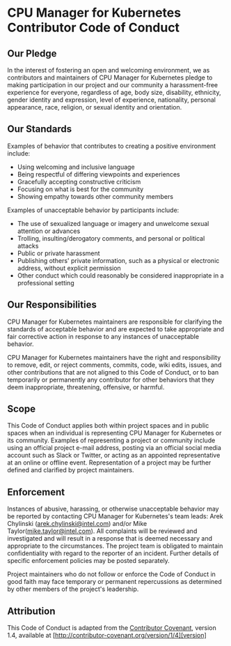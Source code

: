 # CPU Manager for Kubernetes Contributor Code of Conduct

## Our Pledge

In the interest of fostering an open and welcoming environment, we as
contributors and maintainers of CPU Manager for Kubernetes pledge to 
making participation in our project and our community a harassment-free 
experience for everyone, regardless of age, body size, disability, 
ethnicity, gender identity and expression, level of experience,
nationality, personal appearance, race, religion, or sexual identity and
orientation.

## Our Standards

Examples of behavior that contributes to creating a positive environment
include:

* Using welcoming and inclusive language
* Being respectful of differing viewpoints and experiences
* Gracefully accepting constructive criticism
* Focusing on what is best for the community
* Showing empathy towards other community members

Examples of unacceptable behavior by participants include:

* The use of sexualized language or imagery and unwelcome sexual attention or
advances
* Trolling, insulting/derogatory comments, and personal or political attacks
* Public or private harassment
* Publishing others' private information, such as a physical or electronic
  address, without explicit permission
* Other conduct which could reasonably be considered inappropriate in a
  professional setting

## Our Responsibilities

CPU Manager for Kubernetes maintainers are responsible for clarifying the 
standards of acceptable behavior and are expected to take appropriate and 
fair corrective action in response to any instances of unacceptable behavior.

CPU Manager for Kubernetes maintainers have the right and responsibility to 
remove, edit, or reject comments, commits, code, wiki edits, issues, and other 
contributions that are not aligned to this Code of Conduct, or to ban temporarily 
or permanently any contributor for other behaviors that they deem inappropriate,
threatening, offensive, or harmful.

## Scope

This Code of Conduct applies both within project spaces and in public spaces
when an individual is representing CPU Manager for Kubernetes or its community. 
Examples of representing a project or community include using an official project 
e-mail address, posting via an official social media account such as Slack or Twitter,
or acting as an appointed representative at an online or offline event.
Representation of a project may be further defined and clarified by project maintainers.

## Enforcement

Instances of abusive, harassing, or otherwise unacceptable behavior may be reported by contacting CPU Manager for Kubernetes's team leads: Arek Chylinski (arek.chylinski@intel.com) and/or Mike Taylor(mike.taylor@intel.com). All complaints will be reviewed and investigated and will result in a response that is deemed necessary and appropriate to the circumstances. The project team is obligated to maintain confidentiality with regard to the reporter of an incident. Further details of specific enforcement policies may be posted separately. 

Project maintainers who do not follow or enforce the Code of Conduct in good faith may face temporary or permanent repercussions as determined by other members of the project's leadership.

## Attribution

This Code of Conduct is adapted from the [Contributor Covenant][homepage], version 1.4,
available at [http://contributor-covenant.org/version/1/4][version]

[homepage]: http://contributor-covenant.org
[version]: http://contributor-covenant.org/version/1/4/
